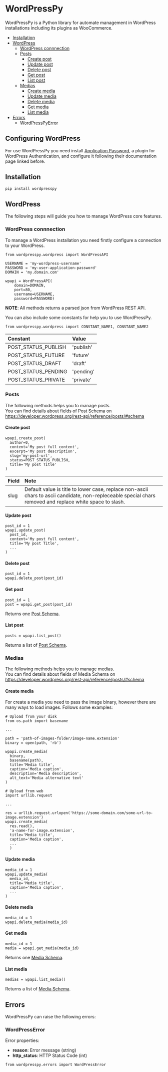 # WordPressPy
WordPressPy is a Python library for automate management in WordPress installations including its plugins as WooCommerce.

* [Installation](#installation)
* [WordPress](#wordpress)
  * [WordPress connnection](#wordpress-connnection)
  * [Posts](#posts)
    * [Create post](#create-post)
    * [Update post](#update-post)
    * [Delete post](#delete-post)
    * [Get post](#get-post)
    * [List post](#list-post)
  * [Medias](#medias)
    * [Create media](#create-media)
    * [Update media](#update-media)
    * [Delete media](#update-media)
    * [Get media](#get-media)
    * [List media](#list-media)
* [Errors](#errors)
  * [WordPressPyError](#wordpresspyerror)
    

## Configuring WordPress
For use WordPressPy you need install [Application Password](https://wordpress.org/plugins/application-passwords/), a plugin for WordPress Authentication, and configure it following their documentation page linked before.

## Installation
```bash
pip install wordpresspy
```

## WordPress
The following steps will guide you how to manage WordPress core features.

### WordPress connnection
To manage a WordPress installation you need firstly configure a connection to your WordPress.

```python3
from wordpresspy.wordpress import WordPressAPI

USERNAME = 'my-wordpress-username'
PASSWORD = 'my-user-application-password'
DOMAIN = 'my.domain.com'

wpapi = WordPressAPI(
    domain=DOMAIN,
    port=80,
    username=USERNAME,
    password=PASSWORD)
```

**NOTE**: All methods returns a parsed json from WordPress REST API.

You can also include some constants for help you to use WordPressPy.
```python3
from wordpresspy.wordpress import CONSTANT_NAME1, CONSTANT_NAME2
```
|Constant               | Value         |
|:----------------------|:--------------|
|POST_STATUS_PUBLISH    | 'publish'     |
|POST_STATUS_FUTURE     | 'future'      |
|POST_STATUS_DRAFT      | 'draft'       |
|POST_STATUS_PENDING    | 'pending'     |
|POST_STATUS_PRIVATE    | 'private'     |


### Posts
The following methods helps you to manage posts.<br/>
You can find details about fields of Post Schema on https://developer.wordpress.org/rest-api/reference/posts/#schema

#### Create post
```python3
wpapi.create_post(
  author=0,
  content='My post full content',
  excerpt='My post description',
  slug='my-post-url',
  status=POST_STATUS_PUBLISH,
  title='My post Title'
)
```

|Field      | Note                                                                |
|:----------|:--------------------------------------------------------------------|
|slug       | Default value is title to lower case, replace non-ascii chars to ascii candidate, non-repleceable special chars removed and replace white space to slash.                                         |

#### Update post
```python3
post_id = 1
wpapi.update_post(
  post_id,
  content='My post full content',
  title='My post Title',
  ...
)
```

#### Delete post
```python3
post_id = 1
wpapi.delete_post(post_id)
```

#### Get post
```python3
post_id = 1
post = wpapi.get_post(post_id)
```

Returns one [Post Schema](#post).

#### List post
```python3
posts = wpapi.list_post()
```

Returns a list of [Post Schema](#post).

### Medias
The following methods helps you to manage medias.<br/>
You can find details about fields of Media Schema on https://developer.wordpress.org/rest-api/reference/posts/#schema

#### Create media
For create a media you need to pass the image binary, however there are many ways to load images. Follows some examples:
```python3
# Upload from your disk
from os.path import basename

...

path = 'path-of-images-folder/image-name.extension'
binary = open(path, 'rb')

wpapi.create_media(
  binary,
  basename(path),
  title='Media title',
  caption='Media caption',
  description='Media description',
  alt_text='Media alternative text'
)
```

```python3
# Upload from web
import urllib.request

...

res = urllib.request.urlopen('https://some-domain.com/some-url-to-image.extension')
wpapi.create_media(
  res.read(),
  'a-name-for-image.extension',
  title='Media title',
  caption='Media caption',
  ...
  )
```

#### Update media
```python3
media_id = 1
wpapi.update_media(
  media_id,
  title='Media title',
  caption='Media caption',
  ...
)
```

#### Delete media
```python3
media_id = 1
wpapi.delete_media(media_id)
```

#### Get media
```python3
media_id = 1
media = wpapi.get_media(media_id)
```

Returns one [Media Schema](#media).

#### List media
```python3
medias = wpapi.list_media()
```

Returns a list of [Media Schema](#media).

## Errors
WordPressPy can raise the following errors:

### WordPressError
Error properties:
* **reason**: Error message (string)
* **http_status**: HTTP Status Code (int)
```python3
from wordpresspy.errors import WordPressError
```